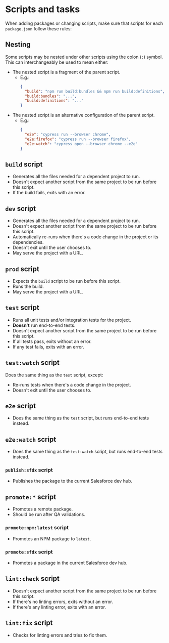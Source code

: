 # Scripts and tasks

When adding packages or changing scripts, make sure that scripts for each `package.json` follow these rules:

## Nesting

Some scripts may be nested under other scripts using the colon (`:`) symbol. This can interchangeably be used to mean either:

- The nested script is a fragment of the parent script.
  - E.g.:
    ```json
    {
      "build": "npm run build:bundles && npm run build:definitions",
      "build:bundles": "...",
      "build:definitions": "..."
    }
    ```
- The nested script is an alternative configuration of the parent script.
  - E.g.:
    ```json
    {
      "e2e": "cypress run --browser chrome",
      "e2e:firefox": "cypress run --browser firefox",
      "e2e:watch": "cypress open --browser chrome --e2e"
    }
    ```

## `build` script

- Generates all the files needed for a dependent project to run.
- Doesn't expect another script from the same project to be run before this script.
- If the build fails, exits with an error.

## `dev` script

- Generates all the files needed for a dependent project to run.
- Doesn't expect another script from the same project to be run before this script.
- Automatically re-runs when there's a code change in the project or its dependencies.
- Doesn't exit until the user chooses to.
- May serve the project with a URL.

## `prod` script

- Expects the `build` script to be run before this script.
- Runs the build.
- May serve the project with a URL.

## `test` script

- Runs all unit tests and/or integration tests for the project.
- **Doesn't** run end-to-end tests.
- Doesn't expect another script from the same project to be run before this script.
- If all tests pass, exits without an error.
- If any test fails, exits with an error.

## `test:watch` script

Does the same thing as the `test` script, except:

- Re-runs tests when there's a code change in the project.
- Doesn't exit until the user chooses to.

## `e2e` script

- Does the same thing as the `test` script, but runs end-to-end tests instead.

## `e2e:watch` script

- Does the same thing as the `test:watch` script, but runs end-to-end tests instead.

### `publish:sfdx` script

- Publishes the package to the current Salesforce dev hub.

## `promote:*` script

- Promotes a remote package.
- Should be run after QA validations.

### `promote:npm:latest` script

- Promotes an NPM package to `latest`.

### `promote:sfdx` script

- Promotes a package in the current Salesforce dev hub.

## `lint:check` script

- Doesn't expect another script from the same project to be run before this script.
- If there's no linting errors, exits without an error.
- If there's any linting error, exits with an error.

## `lint:fix` script

- Checks for linting errors and tries to fix them.
